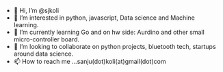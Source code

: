 - 👋 Hi, I’m @sjkoli
- 👀 I’m interested in python, javascript, Data science and Machine learning. 
- 🌱 I’m currently learning Go and on hw side: Aurdino and other small micro-controller board.
- 💞️ I’m looking to collaborate on python projects, bluetooth tech, startups around data science. 
- 📫 How to reach me ...sanju(dot)koli(at)gmail(dot)com

<!---
sjkoli/sjkoli is a ✨ special ✨ repository because its `README.md` (this file) appears on your GitHub profile.
You can click the Preview link to take a look at your changes.
--->
